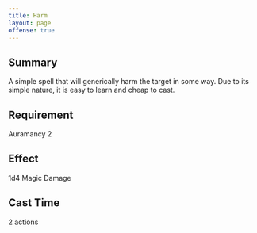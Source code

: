 ```yaml
---
title: Harm
layout: page
offense: true
---
```

## Summary
  A simple spell that will generically harm the target in some way. Due to its simple nature, it is easy to learn and cheap to cast.
## Requirement
  Auramancy 2
## Effect
  1d4 Magic Damage
## Cast Time
  2 actions
